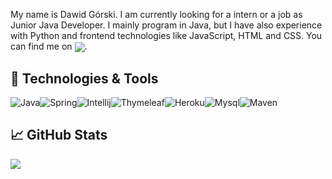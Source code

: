 
My name is Dawid Górski. I am currently looking for a intern or a job as Junior Java Developer. 
I mainly program in Java, but I have also experience with Python and frontend technologies like JavaScript, HTML and CSS.
You can find me on	<a href="https://www.linkedin.com/in/dawid-g%C3%B3rski-3021321a0/" target="_blank"><img align="center" src="https://img.shields.io/badge/linkedin-%230077B5.svg?style=for-the-badge&logo=linkedin&logoColor=white" /></a>.

## 🔧 Technologies & Tools
<img alt="Java" src="https://img.shields.io/badge/java-%23ED8B00.svg?style=for-the-badge&logo=java&logoColor=white"/><img alt="Spring" src="https://img.shields.io/badge/spring-%236DB33F.svg?style=for-the-badge&logo=spring&logoColor=white"/><img alt="Intellij" src="https://img.shields.io/badge/IntelliJIDEA-000000.svg?style=for-the-badge&logo=intellij-idea&logoColor=white"/><img alt="Thymeleaf" src="https://img.shields.io/badge/Thymeleaf-%23005C0F.svg?style=for-the-badge&logo=Thymeleaf&logoColor=white"/><img alt="Heroku" src="https://img.shields.io/badge/heroku-%23430098.svg?style=for-the-badge&logo=heroku&logoColor=white"/><img alt="Mysql" src="https://img.shields.io/badge/mysql-%2300f.svg?style=for-the-badge&logo=mysql&logoColor=white"/><img alt="Maven" src="https://img.shields.io/badge/Apache%20Maven-C71A36?style=for-the-badge&logo=Apache%20Maven&logoColor=white"/>


## &#x1f4c8; GitHub Stats
  <img align="center" src="https://github-readme-stats.vercel.app/api/top-langs/?username=dawidgorski&theme=tokyonight&langs_count=3" />
